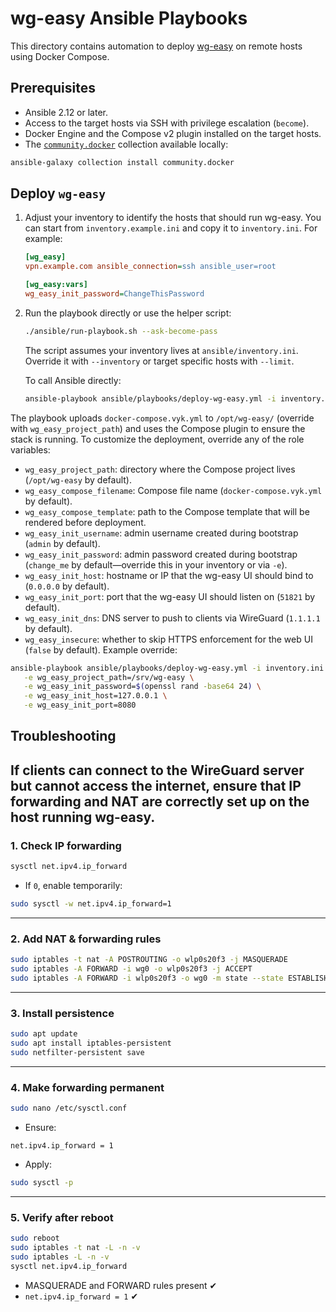 # wg-easy Ansible Playbooks

This directory contains automation to deploy [wg-easy](https://github.com/vyktron/wg-easy) on remote hosts using Docker Compose.

## Prerequisites

- Ansible 2.12 or later.
- Access to the target hosts via SSH with privilege escalation (`become`).
- Docker Engine and the Compose v2 plugin installed on the target hosts.
- The [`community.docker`](https://galaxy.ansible.com/community/docker) collection available locally:

```bash
ansible-galaxy collection install community.docker
```

## Deploy `wg-easy`

1. Adjust your inventory to identify the hosts that should run wg-easy. You can start from `inventory.example.ini` and copy it to `inventory.ini`. For example:

   ```ini
   [wg_easy]
   vpn.example.com ansible_connection=ssh ansible_user=root

   [wg_easy:vars]
   wg_easy_init_password=ChangeThisPassword
   ```

2. Run the playbook directly or use the helper script:

   ```bash
   ./ansible/run-playbook.sh --ask-become-pass
   ```

   The script assumes your inventory lives at `ansible/inventory.ini`. Override it with `--inventory` or target specific hosts with `--limit`.

   To call Ansible directly:

   ```bash
   ansible-playbook ansible/playbooks/deploy-wg-easy.yml -i inventory.ini
   ```

The playbook uploads `docker-compose.vyk.yml` to `/opt/wg-easy/` (override with `wg_easy_project_path`) and uses the Compose plugin to ensure the stack is running. To customize the deployment, override any of the role variables:

- `wg_easy_project_path`: directory where the Compose project lives (`/opt/wg-easy` by default).
- `wg_easy_compose_filename`: Compose file name (`docker-compose.vyk.yml` by default).
- `wg_easy_compose_template`: path to the Compose template that will be rendered before deployment.
- `wg_easy_init_username`: admin username created during bootstrap (`admin` by default).
- `wg_easy_init_password`: admin password created during bootstrap (`change_me` by default—override this in your inventory or via `-e`).
- `wg_easy_init_host`: hostname or IP that the wg-easy UI should bind to (`0.0.0.0` by default).
- `wg_easy_init_port`: port that the wg-easy UI should listen on (`51821` by default).
- `wg_easy_init_dns`: DNS server to push to clients via WireGuard (`1.1.1.1` by default).
- `wg_easy_insecure`: whether to skip HTTPS enforcement for the web UI (`false` by default).
Example override:

```bash
ansible-playbook ansible/playbooks/deploy-wg-easy.yml -i inventory.ini \
   -e wg_easy_project_path=/srv/wg-easy \
   -e wg_easy_init_password=$(openssl rand -base64 24) \
   -e wg_easy_init_host=127.0.0.1 \
   -e wg_easy_init_port=8080
```

## Troubleshooting

If clients can connect to the WireGuard server but cannot access the internet, ensure that IP forwarding and NAT are correctly set up on the host running wg-easy.
---

### **1. Check IP forwarding**

```bash
sysctl net.ipv4.ip_forward
```

* If `0`, enable temporarily:

```bash
sudo sysctl -w net.ipv4.ip_forward=1
```

---

### **2. Add NAT & forwarding rules**

```bash
sudo iptables -t nat -A POSTROUTING -o wlp0s20f3 -j MASQUERADE
sudo iptables -A FORWARD -i wg0 -o wlp0s20f3 -j ACCEPT
sudo iptables -A FORWARD -i wlp0s20f3 -o wg0 -m state --state ESTABLISHED,RELATED -j ACCEPT
```

---

### **3. Install persistence**

```bash
sudo apt update
sudo apt install iptables-persistent
sudo netfilter-persistent save
```

---

### **4. Make forwarding permanent**

```bash
sudo nano /etc/sysctl.conf
```

* Ensure:

```text
net.ipv4.ip_forward = 1
```

* Apply:

```bash
sudo sysctl -p
```

---

### **5. Verify after reboot**

```bash
sudo reboot
sudo iptables -t nat -L -n -v
sudo iptables -L -n -v
sysctl net.ipv4.ip_forward
```

* MASQUERADE and FORWARD rules present ✔
* `net.ipv4.ip_forward = 1` ✔

